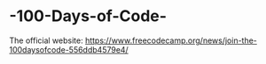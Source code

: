 # -100-Days-of-Code-
The official website: https://www.freecodecamp.org/news/join-the-100daysofcode-556ddb4579e4/
